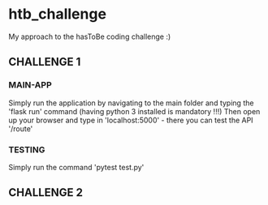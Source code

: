 # htb_challenge
My approach to the hasToBe coding challenge :)


## CHALLENGE 1
### MAIN-APP
Simply run the application by navigating to the main folder and typing the 'flask run' command
(having python 3 installed is mandatory !!!)
Then open up your browser and type in 'localhost:5000' - there you can test the API '/route'

### TESTING
Simply run the command 'pytest test.py'


## CHALLENGE 2
